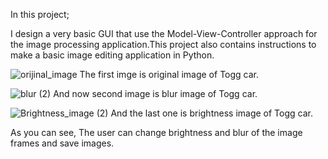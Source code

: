 In this project;

I design a very basic GUI that use the Model-View-Controller approach for the image processing application.This project also contains instructions to make a basic image editing application in Python.


![orijinal_image](https://user-images.githubusercontent.com/80620991/163864308-73d609bc-c76b-4510-9156-4e89f79fe85f.png)
                            The first imge is original image of Togg car.
                            
                             
![blur (2)](https://user-images.githubusercontent.com/80620991/163864930-d2bb16e2-3ec1-4c0c-9217-47e92c6bfcc2.png)
                             And now second image is blur image of Togg car.
                             
                             
![Brightness_image (2)](https://user-images.githubusercontent.com/80620991/163865063-46b73bea-cc87-4074-bb95-4d79abdf3162.png)
                               And the last one is brightness image of Togg car.       

As you can see, The user can change brightness and blur of the image frames and save images. 
